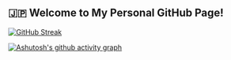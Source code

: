 
## **🇯🇵 Welcome to My Personal GitHub Page!**


[![GitHub Streak](https://github-readme-streak-stats.herokuapp.com/?user=BnbN62&theme=dark)](https://git.io/streak-stats)


[![Ashutosh's github activity graph](https://activity-graph.herokuapp.com/graph?username=Ashutosh00710)](https://github.com/ashutosh00710/github-readme-activity-graph)
